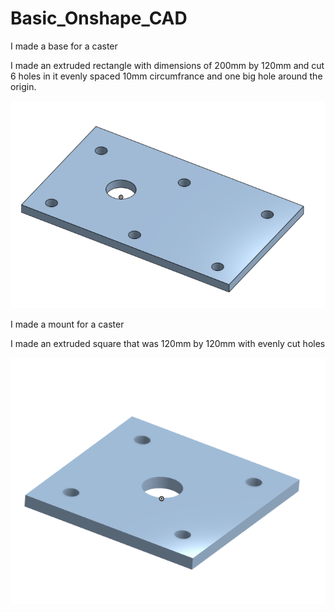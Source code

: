 # Basic_Onshape_CAD


I made a base for a caster



I made an extruded rectangle with dimensions of 200mm by 120mm and cut 6 holes in it evenly spaced 10mm circumfrance and one big hole around the origin.




![Graham.base](images/Graham.base.PNG)



I made a mount for a caster


I made an extruded square that was 120mm by 120mm with evenly cut holes


![Graham.mount](images/Graham.mount.PNG)
